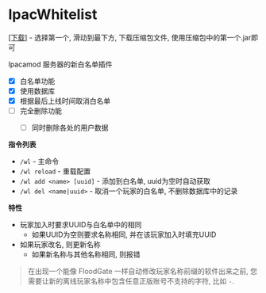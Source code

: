 # IpacWhitelist

[[下载]](https://github.com/ApliNi/IpacWhitelist/actions) - 选择第一个, 滑动到最下方, 下载压缩包文件, 使用压缩包中的第一个.jar即可


Ipacamod 服务器的新白名单插件
- [x] 白名单功能
- [x] 使用数据库
- [x] 根据最后上线时间取消白名单
- [ ] 完全删除功能
  - [ ] 同时删除各处的用户数据


**指令列表**
- `/wl` - 主命令
- `/wl reload` - 重载配置
- `/wl add <name> [uuid]` - 添加到白名单, uuid为空时自动获取
- `/wl del <name|uuid>` - 取消一个玩家的白名单, 不删除数据库中的记录


**特性**
- 玩家加入时要求UUID与白名单中的相同
  - 如果UUID为空则要求名称相同, 并在该玩家加入时填充UUID
- 如果玩家改名, 则更新名称
  - 如果新名称与其他名称相同, 则报错

> 在出现一个能像 FloodGate 一样自动修改玩家名称前缀的软件出来之前, 您需要让新的离线玩家名称中包含任意正版账号不支持的字符, 比如 `-`. 
